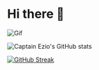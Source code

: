 # Hi there 👋

![Gif](https://media.giphy.com/media/vFKqnCdLPNOKc/giphy.gif)







![Captain Ezio's GitHub stats](https://github-readme-stats.vercel.app/api?username=iamgojoof6eyes&count_private=true&show_icons=true&theme=dracula)


[![GitHub Streak](https://github-readme-streak-stats.herokuapp.com?user=iamgojoof6eyes&theme=highcontrast&date_format=j%20M%5B%20Y%5D&sideNums=DD0000&background=000000&border=DD2727&stroke=DD6316&ring=FF7D12&currStreakNum=FFBD05&dates=FFD500&sideLabels=FF851A)](https://git.io/streak-stats)

<!----[![Top Langs](https://github-readme-stats.vercel.app/api/top-langs/?username=iamgojoof6eyes&layout=compact)](https://github.com/iamgojoof6eyes/github-readme-stats)

[![trophy](https://github-profile-trophy.vercel.app/?username=iamgojoof6eyes&theme=onedark)](https://github.com/iamgojoof6eyes/github-profile-trophy)>

